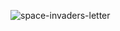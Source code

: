 ![space-invaders-letter](https://user-images.githubusercontent.com/60116954/108061801-bb7a9680-7050-11eb-9945-a97e9f8e2691.png)
